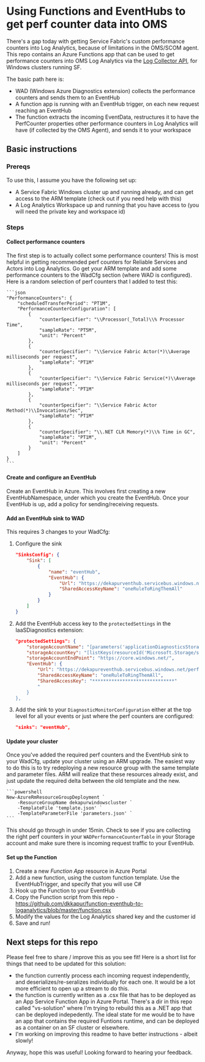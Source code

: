 # Using Functions and EventHubs to get perf counter data into OMS

There's a gap today with getting Service Fabric's custom performance counters into Log Analytics, because of limitations in the OMS/SCOM agent. This repo contains an Azure Functions app that can be used to get performance counters into OMS Log Analytics via the [Log Collector API](https://docs.microsoft.com/en-us/azure/log-analytics/log-analytics-data-collector-api), for Windows clusters running SF.

The basic path here is:
* WAD (Windows Azure Diagnostics extension) collects the performance counters and sends them to an EventHub
* A function app is running with an EventHub trigger, on each new request reaching an EventHub
* The function extracts the incoming EventData, restructures it to have the PerfCounter properties other performance counters in Log Analytics will have (if collected by the OMS Agent), and sends it to your workspace

## Basic instructions

### Prereqs

To use this, I assume you have the following set up: 
* A Service Fabric Windows cluster up and running already, and can get access to the ARM template (check out [](resources.azure.com) if you need help with this)
* A Log Analytics Workspace up and running that you have access to (you will need the private key and workspace id) 

### Steps

#### Collect performance counters
The first step is to actually collect some performance counters! This is most helpful in getting recommended perf counters for Reliable Services and Actors into Log Analytics. Go get your ARM template and add some performance counters to the WadCfg section (where WAD is configured). Here is a random selection of perf counters that I added to test this:

    ```json
    "PerformanceCounters": {
        "scheduledTransferPeriod": "PT1M",
        "PerformanceCounterConfiguration": [
            {
                "counterSpecifier": "\\Processor(_Total)\\% Processor Time",
                "sampleRate": "PT5M",
                "unit": "Percent"
            },
            {
                "counterSpecifier": "\\Service Fabric Actor(*)\\Average milliseconds per request",
                "sampleRate": "PT1M"
            },
            {
                "counterSpecifier": "\\Service Fabric Service(*)\\Average milliseconds per request",
                "sampleRate": "PT1M"
            },
            {
                "counterSpecifier": "\\Service Fabric Actor Method(*)\\Invocations/Sec",
                "sampleRate": "PT1M"
            },
            {
                "counterSpecifier": "\\.NET CLR Memory(*)\\% Time in GC",
                "sampleRate": "PT1M",
                "unit": "Percent"
            }
        ]
    }
    ```

#### Create and configure an EventHub

Create an EventHub in Azure. This involves first creating a new EventHubNamespace, under which you create the EventHub. Once your EventHub is up, add a policy for sending/receiving requests.

#### Add an EventHub sink to WAD

This requires 3 changes to your WadCfg:

1. Configure the sink

    ```json
    "SinksConfig": {
        "Sink": [
            {
                "name": "eventHub",
                "EventHub": {
                    "Url": "https://dekapurventhub.servicebus.windows.net/perfcounterhub",
                    "SharedAccessKeyName": "oneRuleToRingThemAll"
                }    
            }
        ]
    }
    ```

2. Add the EventHub access key to the `protectedSettings` in the IaaSDiagnostics extension:
    
    ```json
    "protectedSettings": {
        "storageAccountName": "[parameters('applicationDiagnosticsStorageAccountName')]",
        "storageAccountKey": "[listKeys(resourceId('Microsoft.Storage/storageAccounts', parameters('applicationDiagnosticsStorageAccountName')),'2015-05-01-preview').key1]",
        "storageAccountEndPoint": "https://core.windows.net/",
        "EventHub": {
            "Url": "https://dekapureventhub.servicebus.windows.net/perfcounterhub",
            "SharedAccessKeyName": "oneRuleToRingThemAll",
            "SharedAccessKey": "******************************" 
            "
        }                            
    }, 
    ```

3. Add the sink to your `DiagnosticMonitorConfiguration` either at the top level for all your events or just where the perf counters are configured:

    ```json
    "sinks": "eventHub",
    ```

#### Update your cluster

Once you've added the required perf counters and the EventHub sink to your WadCfg, update your cluster using an ARM upgrade. The easiest way to do this is to try redeploying a new resource group with the same template and parameter files. ARM will realize that these resources already exist, and just update the required delta between the old template and the new. 

    ```powershell
    New-AzureRmResourceGroupDeployment `
        -ResourceGroupName dekapurwindowscluster `
        -TemplateFile 'template.json' `
        -TemplateParameterFile 'parameters.json' `
    ```

This should go through in under 15min. Check to see if you are collecting the right perf counters in your `WADPerformanceCounterTable` in your Storage account and make sure there is incoming request traffic to your EventHub.

#### Set up the Function

1. Create a new *Function App* resource in Azure Portal
2. Add a new function, using the custom function template. Use the EventHubTrigger, and specify that you will use C#
3. Hook up the Function to your EventHub
4. Copy the Function script from this repo - https://github.com/dkkapur/function-eventhub-to-loganalytics/blob/master/function.csx
5. Modify the values for the Log Analytics shared key and the customer id
6. Save and run!

## Next steps for this repo
Please feel free to share / improve this as you see fit! Here is a short list for things that need to be updated for this solution:
* the function currently process each incoming request independently, and deserializes/re-seralizes individually for each one. It would be a lot more efficient to open up a stream to do this. 
* the function is currently written as a .csx file that has to be deployed as an App Service Function App in Azure Portal. There's a dir in this repo called "vs-solution" where I'm trying to rebuild this as a .NET app that can be deployed indepedently. The ideal state for me would be to have an app that contains the required Funtions runtime, and can be deployed as a container on an SF cluster or elsewhere.
* I'm working on improving this readme to have better instructions - albeit slowly!

Anyway, hope this was useful! Looking forward to hearing your feedback. 
